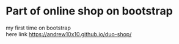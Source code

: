 # Part of online shop on bootstrap
my first time on bootstrap <br>
here link 
https://andrew10x10.github.io/duo-shop/
